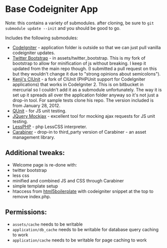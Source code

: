 Base Codeigniter App
=============================

Note: this contains a variety of submodules. after cloning, be sure to ```git submodule update --init``` and you should be good to go.

Includes the following submodules:

* [CodeIgniter](http://codeigniter.com) - application folder is outside so that we can just pull vanilla codeigniter updates.
* [Twitter Bootstrap](http://bootstrap.io) - in assets/twitter_bootstrap. This is my fork of bootstrap to allow for minification of js without breaking. I keep it updated from the main repo though. (I submitted a pull request on this but they wouldn't change it due to "strong opinions about semicolons").
* [Kenji's CIUnit](https://bitbucket.org/kenjis/my-ciunit) - a fork of CIUnit (PHPUnit support for CodeIgniter applications) that works in CodeIgniter 2. This is on bitbucket in mercurial so I couldn't add it as a submodule unfortunately. The way it is set up it spreads all over the application folder anyway so it's not just a drop-in tool. For sample tests clone his repo. The version included is from January 28, 2012.
* [QUnit](https://github.com/jquery/qunit) - for JS unit testing.
* [JQuery Mockjax](https://github.com/appendto/jquery-mockjax) - excellent tool for mocking ajax requests for JS unit testing.
* [LessPHP](https://github.com/leafo/lessphp) - php LessCSS interpreter.
* [Carabiner](https://github.com/mikedfunk/carabiner) - drop-in to third_party version of Carabiner - an asset management library.

Additional tweaks:
------------------------------

* Welcome page is re-done with:
 * twitter bootstrap
 * less css
 * minified and combined JS and CSS through Carabiner
 * simple template setup
* htaccess from [html5boilerplate](http://html5boilerplate.com) with codeigniter snippet at the top to remove index.php.

Permissions:
------------------------------

* ```assets/cache``` needs to be writable
* ```application/db_cache``` needs to be writable for database query caching to work
* ```application/cache``` needs to be writable for page caching to work
